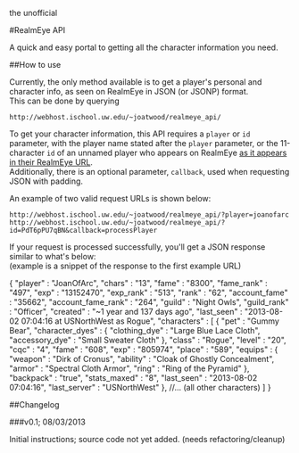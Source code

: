 the unofficial

#RealmEye API

A quick and easy portal to getting all the character information you need.

##How to use

Currently, the only method available is to get a player's personal and character info, as seen on RealmEye in JSON (or JSONP) format.  
This can be done by querying

    http://webhost.ischool.uw.edu/~joatwood/realmeye_api/

To get your character information, this API requires a `player` or `id` parameter, with the player name stated after the `player` parameter, or the 11-character `id` of an unnamed player who appears on RealmEye [as it appears in their RealmEye URL](https://www.realmeye.com/recently-seen-unnamed-players).  
Additionally, there is an optional parameter, `callback`, used when requesting JSON with padding.

An example of two valid request URLs is shown below:

    http://webhost.ischool.uw.edu/~joatwood/realmeye_api/?player=joanofarc
    http://webhost.ischool.uw.edu/~joatwood/realmeye_api/?id=PdT6pPU7qBN&callback=processPlayer

If your request is processed successfully, you'll get a JSON response similar to what's below:  
(example is a snippet of the response to the first example URL)

{
	"player"			: "JoanOfArc",
	"chars"				: "13",
	"fame"				: "8300",
	"fame_rank"			: "497",
	"exp"				: "13152470",
	"exp_rank"			: "513",
	"rank"				: "62",
	"account_fame"		: "35662",
	"account_fame_rank"	: "264",
	"guild"				: "Night Owls",
	"guild_rank"		: "Officer",
	"created"			: "~1 year and 137 days ago",
	"last_seen"			: "2013-08-02 07:04:16 at USNorthWest as Rogue",
	"characters"		: [
		{
			"pet"				: "Gummy Bear",
			"character_dyes"	: {
				"clothing_dye"		: "Large Blue Lace Cloth",
				"accessory_dye"		: "Small Sweater Cloth"
			},
			"class"				: "Rogue",
			"level"				: "20",
			"cqc"				: "4",
			"fame"				: "608",
			"exp"				: "805974",
			"place"				: "589",
			"equips"			: {
				"weapon"			: "Dirk of Cronus",
				"ability"			: "Cloak of Ghostly Concealment",
				"armor"				: "Spectral Cloth Armor",
				"ring"				: "Ring of the Pyramid"
			},
			"backpack"			: "true",
			"stats_maxed"		: "8",
			"last_seen"			: "2013-08-02 07:04:16",
			"last_server"		: "USNorthWest"
		},
		//... (all other characters)
	]
}

##Changelog

###v0.1; 08/03/2013

Initial instructions; source code not yet added. (needs refactoring/cleanup)